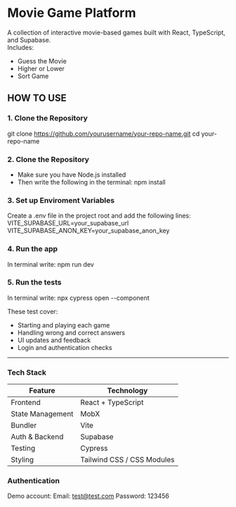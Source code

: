 #  Movie Game Platform

A collection of interactive movie-based games built with React, TypeScript, and Supabase.  
Includes:
- Guess the Movie
- Higher or Lower
- Sort Game

##  HOW TO USE

### 1. Clone the Repository
git clone https://github.com/yourusername/your-repo-name.git
cd your-repo-name


### 2. Clone the Repository
- Make sure you have Node.js installed
- Then write the following in the terminal: npm install

### 3. Set up Enviroment Variables
Create a .env file in the project root and add the following lines:
VITE_SUPABASE_URL=your_supabase_url
VITE_SUPABASE_ANON_KEY=your_supabase_anon_key

### 4. Run the app
In terminal write:
npm run dev

### 5. Run the tests
In terminal write:
npx cypress open --component

These test cover:
- Starting and playing each game
- Handling wrong and correct answers
- UI updates and feedback
- Login and authentication checks

-------------------------------------------------------------------------------------------

### Tech Stack
| Feature            | Technology                 |
| ------------------ | -------------------------- |
| Frontend           | React + TypeScript         |
| State Management   | MobX                       |
| Bundler            | Vite                       |
| Auth & Backend     | Supabase                   |
| Testing            | Cypress                    |
| Styling            | Tailwind CSS / CSS Modules |


### Authentication
Demo account:
Email: test@test.com
Password: 123456


